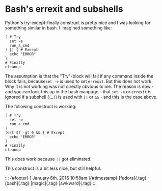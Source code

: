 Bash's errexit and subshells
============================

Python's try-except-finally construct is pretty nice and I was looking
for something similar in bash. I imagined something like:

    ( # Try
      set -e
      run_a_cmd
    ) || { # Except
      echo "ERROR"
    }
    # Finally
    cleanup

The assumption is that the "Try"-block will fail if any command inside
the block fails, because`set -e` is used to set `errexit`. But this does
not work. Why it is not working was not directly obvious to me. The
reason is now - and you can look this up in the bash manpage - that
`set -e` or `errexit` is ignored if a subshell (`(…)`) is used with `||`
or `&&` - and this is the case above.

The following construct is working:

    ( # Try
      set -e
      run_a_cmd
    )
    test $? -gt 0 && { # Except
      echo "ERROR"
    }
    # Finally
    cleanup

This does work because `||` got eliminated.

This construct is a bit less nice, but still helpful.

::: {#footer}
[ January 6th, 2016 10:58am ]{#timestamp} [fedora]{.tag} [bash]{.tag}
[magic]{.tag} [awkward]{.tag}
:::
